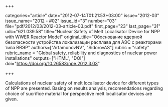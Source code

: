+++

categories="article"
date="2012-07-14T01:21:53+03:00"
issue="2012-03"
issue_name="2012 - #02"
issue_id="3"
number="03"
file="pdf/2012/03/2012-03-article-03.pdf"
first_page="23"
last_page="31"
udc="621.039.58"
title="Nuclear Safety of Melt Localisator Device for NPP with WWER Reactor Model"
original_title="Обоснование ядерной безопасности устройства локализации расплава для АЭС с реакторами типа ВВЭР"
authors=["ArtamonovNV", "SidorovAS"]
rubric = "safety"
rubric_name = "Global safety, reliability and diagnostics of nuclear power installations"
outputs=["HTML", "DOI"]
doi="https://doi.org/10.26583/npe.2012.3.03"

+++

Calculations of nuclear safety of melt localisator device for different types of NPP are presented. Basing on results analysis, recomendations regarding choice of sucrifice material for perspective melt localisator devices are given.
